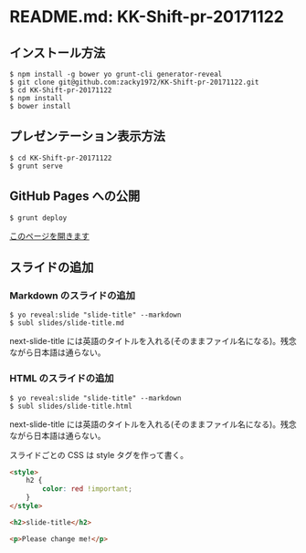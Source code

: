 # README.md: KK-Shift-pr-20171122

## インストール方法

```
$ npm install -g bower yo grunt-cli generator-reveal
$ git clone git@github.com:zacky1972/KK-Shift-pr-20171122.git
$ cd KK-Shift-pr-20171122
$ npm install
$ bower install
```

## プレゼンテーション表示方法

```
$ cd KK-Shift-pr-20171122
$ grunt serve
```

## GitHub Pages への公開

```
$ grunt deploy
```

[このページを開きます](https://zacky1972.github.io/KK-Shift-pr-20171122/)

## スライドの追加

### Markdown のスライドの追加

```
$ yo reveal:slide "slide-title" --markdown
$ subl slides/slide-title.md
```

next-slide-title には英語のタイトルを入れる(そのままファイル名になる)。残念ながら日本語は通らない。

### HTML のスライドの追加

```
$ yo reveal:slide "slide-title" --markdown
$ subl slides/slide-title.html
```

next-slide-title には英語のタイトルを入れる(そのままファイル名になる)。残念ながら日本語は通らない。

スライドごとの CSS は style タグを作って書く。

```html
<style>
	h2 {
		color: red !important;
	}
</style>

<h2>slide-title</h2>

<p>Please change me!</p>
```
